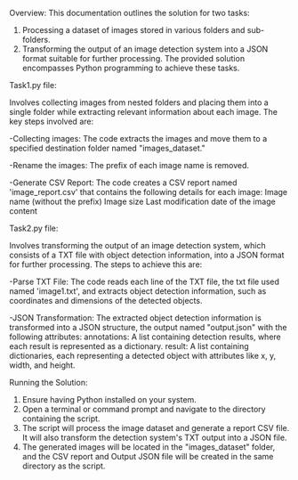 Overview:
This documentation outlines the solution for two tasks: 
1. Processing a dataset of images stored in various folders and sub-folders.
2. Transforming the output of an image detection system into a JSON format suitable for further processing. The provided solution encompasses Python programming to achieve these tasks.

Task1.py file:

Involves collecting images from nested folders and placing them into a single folder while extracting relevant information about each image. The key steps involved are:

-Collecting images: The code extracts the images and move them to a specified destination folder named "images_dataset."

-Rename the images: The prefix of each image name is removed.

-Generate CSV Report: The code creates a CSV report named 'image_report.csv' that contains the following details for each image:
Image name (without the prefix)
Image size
Last modification date of the image content

Task2.py file:

Involves transforming the output of an image detection system, which consists of a TXT file with object detection information, into a JSON format for further processing. The steps to achieve this are:

-Parse TXT File: The code reads each line of the TXT file, the txt file used named 'image1.txt', and extracts object detection information, such as coordinates and dimensions of the detected objects.

-JSON Transformation: The extracted object detection information is transformed into a JSON structure, the output named "output.json" with the following attributes:
annotations: A list containing detection results, where each result is represented as a dictionary.
result: A list containing dictionaries, each representing a detected object with attributes like x, y, width, and height.

Running the Solution:
1. Ensure having Python installed on your system.
2. Open a terminal or command prompt and navigate to the directory containing the script.
4. The script will process the image dataset and generate a report CSV file. It will also transform the detection system's TXT output into a JSON file.
5. The generated images will be located in the "images_dataset" folder, and the CSV report and Output JSON file will be created in the same directory as the script.
   

